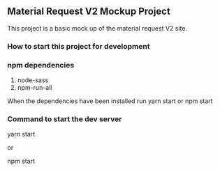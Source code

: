 ## Material Request V2 Mockup Project
This project is a basic mock up of the material request V2 site. 
### How to start this project for development
### npm dependencies
1. node-sass
2. npm-run-all

When the dependencies have been installed run yarn start or npm start 

### Command to start the dev server
yarn start

or 

npm start